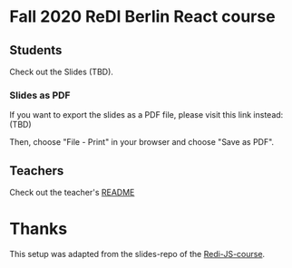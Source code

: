 # Fall 2020 ReDI Berlin React course

## Students

Check out the Slides (TBD).

### Slides as PDF

If you want to export the slides as a PDF file, please visit this link instead: (TBD)

Then, choose "File - Print" in your browser and choose "Save as PDF".

## Teachers

Check out the teacher's [README](README-teachers.md)

# Thanks
This setup was adapted from the slides-repo of the [Redi-JS-course](https://github.com/ReDI-School/js-berlin-2020-spring).